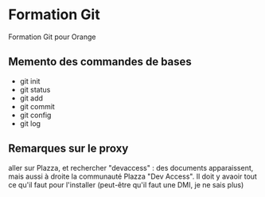 # Formation Git

Formation Git pour Orange

## Memento des commandes de bases

- git init
- git status
- git add
- git commit
- git config
- git log


## Remarques sur le proxy

 aller sur Plazza, et rechercher "devaccess" : des documents apparaissent, mais aussi à droite la communauté Plazza "Dev Access". Il doit y avaoir tout ce qu'il faut pour l'installer (peut-être qu'il faut une DMI, je ne sais plus)
